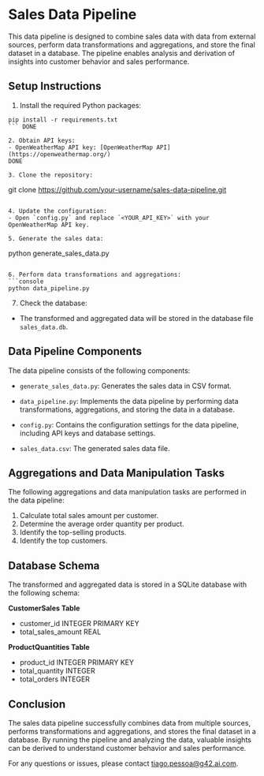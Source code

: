 # Sales Data Pipeline

This data pipeline is designed to combine sales data with data from external sources, perform data transformations and aggregations, and store the final dataset in a database. The pipeline enables analysis and derivation of insights into customer behavior and sales performance.

## Setup Instructions

1. Install the required Python packages:
```console
pip install -r requirements.txt
``` DONE

2. Obtain API keys:
- OpenWeatherMap API key: [OpenWeatherMap API](https://openweathermap.org/)
DONE

3. Clone the repository:

```
git clone https://github.com/your-username/sales-data-pipeline.git
```

4. Update the configuration:
- Open `config.py` and replace `<YOUR_API_KEY>` with your OpenWeatherMap API key.

5. Generate the sales data:
```
python generate_sales_data.py
```

6. Perform data transformations and aggregations:
```console
python data_pipeline.py
```

7. Check the database:
- The transformed and aggregated data will be stored in the database file `sales_data.db`.

## Data Pipeline Components

The data pipeline consists of the following components:

- `generate_sales_data.py`: Generates the sales data in CSV format.

- `data_pipeline.py`: Implements the data pipeline by performing data transformations, aggregations, and storing the data in a database.

- `config.py`: Contains the configuration settings for the data pipeline, including API keys and database settings.

- `sales_data.csv`: The generated sales data file.

## Aggregations and Data Manipulation Tasks

The following aggregations and data manipulation tasks are performed in the data pipeline:

1. Calculate total sales amount per customer.
2. Determine the average order quantity per product.
3. Identify the top-selling products.
4. Identify the top customers.

## Database Schema

The transformed and aggregated data is stored in a SQLite database with the following schema:

**CustomerSales Table**
- customer_id INTEGER PRIMARY KEY
- total_sales_amount REAL

**ProductQuantities Table**
- product_id INTEGER PRIMARY KEY
- total_quantity INTEGER
- total_orders INTEGER

## Conclusion

The sales data pipeline successfully combines data from multiple sources, performs transformations and aggregations, and stores the final dataset in a database. By running the pipeline and analyzing the data, valuable insights can be derived to understand customer behavior and sales performance.

For any questions or issues, please contact [tiago.pessoa@g42.ai.com](mailto:tiago.pessoa@g42.ai.com).
